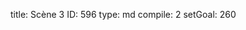 title:          Scène 3
ID:             596
type:           md
compile:        2
setGoal:        260


